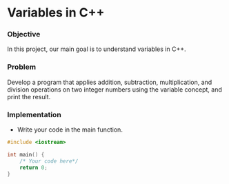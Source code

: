 # Variables in C++

### Objective

In this project, our main goal is to understand variables in C++.

### Problem

Develop a program that applies addition, subtraction, multiplication, and division operations on two integer numbers using the variable concept, and print the result.

### Implementation
- Write your code in the main function.
  
```cpp
#include <iostream>

int main() {
    /* Your code here*/
    return 0;
}

```
